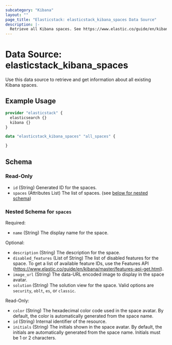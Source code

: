 ```yaml
---
subcategory: "Kibana"
layout: ""
page_title: "Elasticstack: elasticstack_kibana_spaces Data Source"
description: |-
  Retrieve all Kibana spaces. See https://www.elastic.co/guide/en/kibana/master/spaces-api-get-all.html
---
```


# Data Source: elasticstack_kibana_spaces

Use this data source to retrieve and get information about all existing Kibana spaces. 

## Example Usage

```terraform
provider "elasticstack" {
  elasticsearch {}
  kibana {}
}

data "elasticstack_kibana_spaces" "all_spaces" {

}
```

<!-- schema generated by tfplugindocs -->
## Schema

### Read-Only

- `id` (String) Generated ID for the spaces.
- `spaces` (Attributes List) The list of spaces. (see [below for nested schema](#nestedatt--spaces))

<a id="nestedatt--spaces"></a>
### Nested Schema for `spaces`

Required:

- `name` (String) The display name for the space.

Optional:

- `description` (String) The description for the space.
- `disabled_features` (List of String) The list of disabled features for the space. To get a list of available feature IDs, use the Features API (https://www.elastic.co/guide/en/kibana/master/features-api-get.html).
- `image_url` (String) The data-URL encoded image to display in the space avatar.
- `solution` (String) The solution view for the space. Valid options are `security`, `oblt`, `es`, or `classic`.

Read-Only:

- `color` (String) The hexadecimal color code used in the space avatar. By default, the color is automatically generated from the space name.
- `id` (String) Internal identifier of the resource.
- `initials` (String) The initials shown in the space avatar. By default, the initials are automatically generated from the space name. Initials must be 1 or 2 characters.
